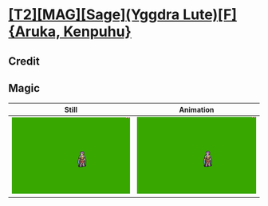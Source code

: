# [\[T2\]\[MAG\]\[Sage\]\(Yggdra Lute\)\[F\]{Aruka, Kenpuhu}](../)

## Credit


	
## Magic

| Still | Animation |
| :---: | :-------: |
| ![Magic still](./Magic_000.png) | ![Magic animation](./Magic.gif) |
